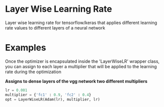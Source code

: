 # Layer Wise Learning Rate
Layer wise learning rate for tensorflow/keras that applies different learning rate values to different layers of a neural network

# Examples
Once the optimizer is encapsulated inside the 'LayerWiseLR' wrapper class, you can assign to each layer a multiplier that will be applied to the learning rate during the optimization

**Assigns to dense layers of the vgg network two different multipliers**
```python
lr = 0.001
multiplier = {'fc1' : 0.9, 'fc2' : 0.4}
opt = LayerWiseLR(Adam(lr), multiplier, lr)
```
